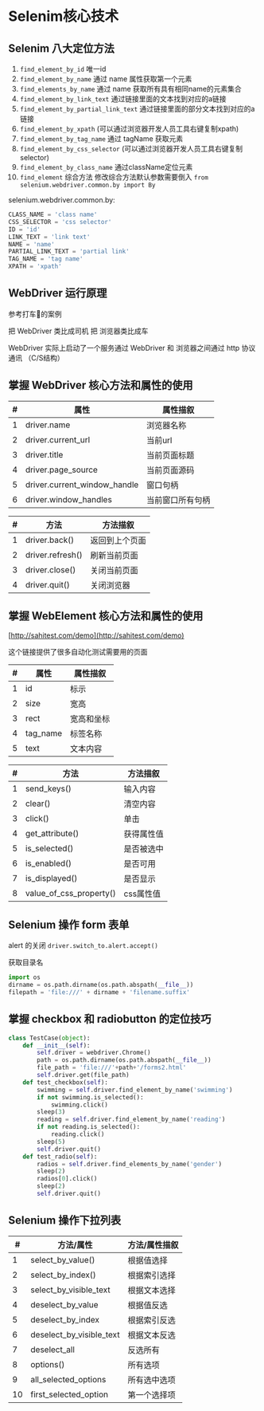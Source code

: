 # Selenim核心技术

## Selenim 八大定位方法

1. `find_element_by_id` 唯一id
1. `find_element_by_name` 通过 name 属性获取第一个元素
1. `find_elements_by_name` 通过 name 获取所有具有相同name的元素集合
1. `find_element_by_link_text` 通过链接里面的文本找到对应的a链接
1. `find_element_by_partial_link_text` 通过链接里面的部分文本找到对应的a链接
1. `find_element_by_xpath` (可以通过浏览器开发人员工具右键复制xpath)
1. `find_element_by_tag_name` 通过 tagName 获取元素
1. `find_element_by_css_selector` (可以通过浏览器开发人员工具右键复制selector)
1. `find_element_by_class_name` 通过className定位元素
1. `find_element` 综合方法 修改综合方法默认参数需要倒入 `from selenium.webdriver.common.by import By`

selenium.webdriver.common.by:

```python
CLASS_NAME = 'class name'
CSS_SELECTOR = 'css selector'
ID = 'id'
LINK_TEXT = 'link text'
NAME = 'name'
PARTIAL_LINK_TEXT = 'partial link'
TAG_NAME = 'tag name'
XPATH = 'xpath'
```

## WebDriver 运行原理

参考打车🚖的案例

把 WebDriver 类比成司机
把 浏览器类比成车


WebDriver 实际上启动了一个服务通过 WebDriver 和 浏览器之间通过 http 协议通讯 （C/S结构）

## 掌握 WebDriver 核心方法和属性的使用

| # | 属性 | 属性描叙 |
|----|----|----|
| 1 | driver.name | 浏览器名称 |
| 2 | driver.current_url | 当前url |
| 3 | driver.title | 当前页面标题 |
| 4 | driver.page_source | 当前页面源码 |
| 5 | driver.current_window_handle | 窗口句柄 |
| 6 | driver.window_handles | 当前窗口所有句柄 |



| # | 方法 | 方法描叙 |
|----|----|----|
| 1 | driver.back() | 返回到上个页面 |
| 2 | driver.refresh() | 刷新当前页面 |
| 3 | driver.close() | 关闭当前页面 |
| 4 | driver.quit() | 关闭浏览器 |

## 掌握 WebElement 核心方法和属性的使用

[http://sahitest.com/demo](http://sahitest.com/demo)

这个链接提供了很多自动化测试需要用的页面

| # | 属性 | 属性描叙 |
|----|----|----|
| 1 | id | 标示 |
| 2 | size | 宽高 |
| 3 | rect | 宽高和坐标 |
| 4 | tag_name | 标签名称 |
| 5 | text | 文本内容 |


| # | 方法 | 方法描叙 |
|----|----|----|
| 1 | send_keys() | 输入内容 |
| 2 | clear() | 清空内容 |
| 3 | click()| 单击 |
| 4 | get_attribute() | 获得属性值 |
| 5 | is_selected() | 是否被选中 |
| 6 | is_enabled() | 是否可用 |
| 7 | is_displayed() | 是否显示 |
| 8 | value_of_css_property() | css属性值 |


## Selenium 操作 form 表单

alert 的关闭 `driver.switch_to.alert.accept()`

获取目录名

```python
import os
dirname = os.path.dirname(os.path.abspath(__file__))
filepath = 'file:///' + dirname + 'filename.suffix'
```

## 掌握 checkbox 和 radiobutton 的定位技巧

```python
class TestCase(object):
    def __init__(self):
        self.driver = webdriver.Chrome()
        path = os.path.dirname(os.path.abspath(__file__))
        file_path = 'file:///'+path+'/forms2.html'
        self.driver.get(file_path)
    def test_checkbox(self):
        swimming = self.driver.find_element_by_name('swimming')
        if not swimming.is_selected():
            swimming.click()
        sleep(3)
        reading = self.driver.find_element_by_name('reading')
        if not reading.is_selected():
            reading.click()
        sleep(5)
        self.driver.quit()
    def test_radio(self):
        radios = self.driver.find_elements_by_name('gender')
        sleep(2)
        radios[0].click()
        sleep(2)
        self.driver.quit()
```

## Selenium 操作下拉列表


| # | 方法/属性 | 方法/属性描叙 |
|----|----|----|
| 1 | select_by_value() | 根据值选择 |
| 2 | select_by_index() | 根据索引选择 |
| 3 | select_by_visible_text| 根据文本选择 |
| 4 | deselect_by_value | 根据值反选 |
| 5 | deselect_by_index | 根据索引反选 |
| 6 | deselect_by_visible_text | 根据文本反选 |
| 7 | deselect_all | 反选所有 |
| 8 | options() | 所有选项 |
| 9 | all_selected_options | 所有选中选项 |
| 10 | first_selected_option | 第一个选择项 |